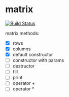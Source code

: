 # matrix

[![Build Status](https://travis-ci.org/malexkiy/matrix.svg?branch=master)](https://travis-ci.org/malexkiy/matrix)

matrix methods:
- [x] rows
- [x] columns
- [x] default constructor
- [ ] constructor with params
- [ ] destructor
- [ ] fill
- [ ] print
- [ ] operator +
- [ ] operator *
